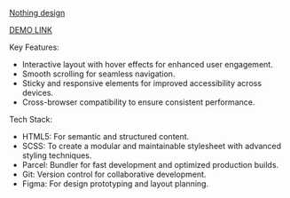 [Nothing design](https://www.figma.com/file/DtkQmQ797hk0nI4KfMi2Uq/BOSE-New-Version?type=design&node-id=6802-139&t=L7eKz5YKLN0m5WxR-0)

[DEMO LINK](https://NataliiaNudyk.github.io/Nothing-landing-page/)

Key Features:
- Interactive layout with hover effects for enhanced user engagement.
- Smooth scrolling for seamless navigation.
- Sticky and responsive elements for improved accessibility across devices.
- Cross-browser compatibility to ensure consistent performance.

Tech Stack:
- HTML5: For semantic and structured content.
- SCSS: To create a modular and maintainable stylesheet with advanced styling techniques.
- Parcel: Bundler for fast development and optimized production builds.
- Git: Version control for collaborative development.
- Figma: For design prototyping and layout planning.
